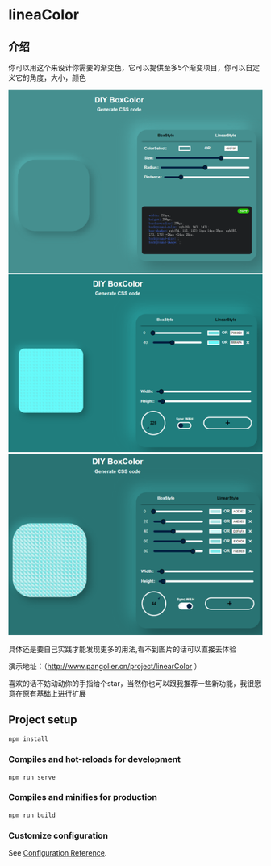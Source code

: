 # lineaColor
## 介绍
你可以用这个来设计你需要的渐变色，它可以提供至多5个渐变项目，你可以自定义它的角度，大小，颜色

![演示1](https://github.com/pangolierse/linearColor/blob/master/1.png)
![演示2](https://github.com/pangolierse/LinearColor/blob/master/2.png)
![演示3](https://github.com/pangolierse/LinearColor/blob/master/3.png)

具体还是要自己实践才能发现更多的用法,看不到图片的话可以直接去体验

演示地址：（http://www.pangolier.cn/project/linearColor ）


喜欢的话不妨动动你的手指给个star，当然你也可以跟我推荐一些新功能，我很愿意在原有基础上进行扩展

## Project setup
```
npm install
```

### Compiles and hot-reloads for development
```
npm run serve
```

### Compiles and minifies for production
```
npm run build
```
### Customize configuration
See [Configuration Reference](https://cli.vuejs.org/config/).

